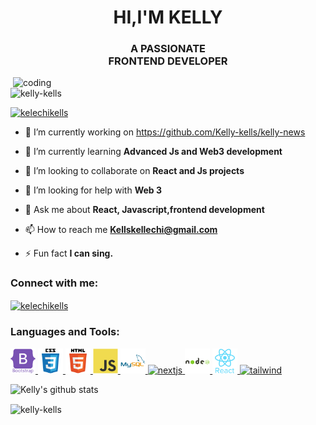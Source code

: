 


<h1 align="center">HI,I'M KELLY</h1>
<h3  align="center"> A PASSIONATE<br> FRONTEND DEVELOPER</h3>




<img align="right" alt="coding" width="500" src="https://cdn.videoplasty.com/animation/chill-coding-programming-lo-fi-animation-stock-animation-21874-1024x576.jpg">

<p align="left"> <img src="https://komarev.com/ghpvc/?username=kelly-kells&label=Profile%20views&color=0e75b6&style=flat" alt="kelly-kells" /> </p>

<p align="left"> <a href="https://twitter.com/kelechikells" target="blank"><img src="https://img.shields.io/twitter/follow/kelechikells?logo=twitter&style=for-the-badge" alt="kelechikells" /></a> </p>

- 🔭 I’m currently working on https://github.com/Kelly-kells/kelly-news

- 🌱 I’m currently learning **Advanced Js and Web3 development**

- 👯 I’m looking to collaborate on **React and Js projects**

- 🤝 I’m looking for help with **Web 3**

- 💬 Ask me about **React, Javascript,frontend development**

- 📫 How to reach me **Kellskellechi@gmail.com**

- ⚡ Fun fact **I can sing.**

<h3 align="left">Connect with me:</h3>
<p align="left">
<a href="https://twitter.com/kelechikells" target="blank"><img align="center" src="https://raw.githubusercontent.com/rahuldkjain/github-profile-readme-generator/master/src/images/icons/Social/twitter.svg" alt="kelechikells" height="30" width="40" /></a>
</p>

<h3 align="left">Languages and Tools:</h3>
<p align="left"> <a href="https://getbootstrap.com" target="_blank" rel="noreferrer"> <img src="https://raw.githubusercontent.com/devicons/devicon/master/icons/bootstrap/bootstrap-plain-wordmark.svg" alt="bootstrap" width="40" height="40"/> </a> <a href="https://www.w3schools.com/css/" target="_blank" rel="noreferrer"> <img src="https://raw.githubusercontent.com/devicons/devicon/master/icons/css3/css3-original-wordmark.svg" alt="css3" width="40" height="40"/> </a> <a href="https://www.w3.org/html/" target="_blank" rel="noreferrer"> <img src="https://raw.githubusercontent.com/devicons/devicon/master/icons/html5/html5-original-wordmark.svg" alt="html5" width="40" height="40"/> </a> <a href="https://developer.mozilla.org/en-US/docs/Web/JavaScript" target="_blank" rel="noreferrer"> <img src="https://raw.githubusercontent.com/devicons/devicon/master/icons/javascript/javascript-original.svg" alt="javascript" width="40" height="40"/> </a> <a href="https://www.mysql.com/" target="_blank" rel="noreferrer"> <img src="https://raw.githubusercontent.com/devicons/devicon/master/icons/mysql/mysql-original-wordmark.svg" alt="mysql" width="40" height="40"/> </a> <a href="https://nextjs.org/" target="_blank" rel="noreferrer"> <img src="https://cdn.worldvectorlogo.com/logos/nextjs-2.svg" alt="nextjs" width="40" height="40"/> </a> <a href="https://nodejs.org" target="_blank" rel="noreferrer"> <img src="https://raw.githubusercontent.com/devicons/devicon/master/icons/nodejs/nodejs-original-wordmark.svg" alt="nodejs" width="40" height="40"/> </a> <a href="https://reactjs.org/" target="_blank" rel="noreferrer"> <img src="https://raw.githubusercontent.com/devicons/devicon/master/icons/react/react-original-wordmark.svg" alt="react" width="40" height="40"/> </a> <a href="https://tailwindcss.com/" target="_blank" rel="noreferrer"> <img src="https://www.vectorlogo.zone/logos/tailwindcss/tailwindcss-icon.svg" alt="tailwind" width="40" height="40"/> </a> </p>

![Kelly's github stats](https://github-readme-stats.vercel.app/api?username=kelly-kells&theme=merko&layout=compact)


<p><img align="center" src="https://github-readme-streak-stats.herokuapp.com/?user=kelly-kells&theme=merko" alt="kelly-kells" /></p>
